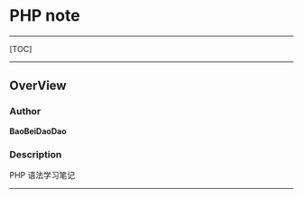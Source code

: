 # PHP note

---

[TOC]

---

## OverView

### Author

**BaoBeiDaoDao**

### Description

PHP 语法学习笔记

---

